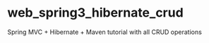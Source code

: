 web_spring3_hibernate_crud
==========================

Spring MVC + Hibernate + Maven tutorial with all CRUD operations
